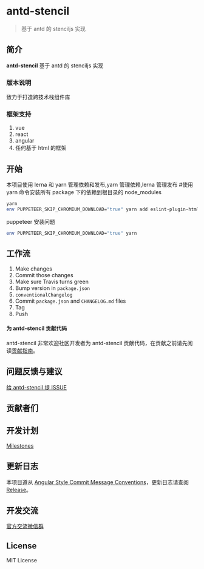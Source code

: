 # antd-stencil

> 基于 antd 的 stenciljs 实现

## 简介

**antd-stencil** 基于 antd 的 stenciljs 实现

### 版本说明

致力于打造跨技术栈组件库

### 框架支持

1. vue
2. react
3. angular
4. 任何基于 html 的框架

## 开始

本项目使用 lerna 和 yarn 管理依赖和发布,yarn 管理依赖,lerna 管理发布 #使用 yarn 命令安装所有 package 下的依赖到根目录的 node_modules

```bash
yarn
env PUPPETEER_SKIP_CHROMIUM_DOWNLOAD="true" yarn add eslint-plugin-html -D -W
```

puppeteer 安装问题

```bash
env PUPPETEER_SKIP_CHROMIUM_DOWNLOAD="true" yarn
```

## 工作流

1. Make changes
1. Commit those changes
1. Make sure Travis turns green
1. Bump version in `package.json`
1. `conventionalChangelog`
1. Commit `package.json` and `CHANGELOG.md` files
1. Tag
1. Push

#### 为 antd-stencil 贡献代码

antd-stencil 非常欢迎社区开发者为 antd-stencil 贡献代码，在贡献之前请先阅读[贡献指南](https://github.com/grasilife/antd-stencil/blob/master/.github/CONTRIBUTING.md)。

## 问题反馈与建议

[给 antd-stencil 提 ISSUE](http://new-issue.ant.design/)

## 贡献者们

<a href="https://github.com/grasilife/antd-stencil/graphs/contributors"></a>

## 开发计划

[Milestones](https://github.com/grasilife/antd-stencil/milestones)

## 更新日志

本项目遵从 [Angular Style Commit Message Conventions](https://gist.github.com/stephenparish/9941e89d80e2bc58a153)，更新日志请查阅 [Release](https://github.com/grasilife/antd-stencil/CHANGELOG)。

## 开发交流

[官方交流微信群]()

## License

MIT License
